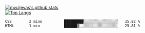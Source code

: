 [![mvuljevas's github stats](https://github-readme-stats.vercel.app/api?username=mvuljevas&show_icons=true&theme=dracula)](https://www.mvuljevas.com)
<br>
[![Top Langs](https://github-readme-stats.vercel.app/api/top-langs/?username=mvuljevas&theme=dracula)](https://www.mvuljevas.com)

<!--START_SECTION:waka-->
```text
CSS        2 mins          █████████░░░░░░░░░░░░░░░░   35.82 % 
HTML       1 min           ██████▒░░░░░░░░░░░░░░░░░░   25.81 % 
```
<!--END_SECTION:waka-->

